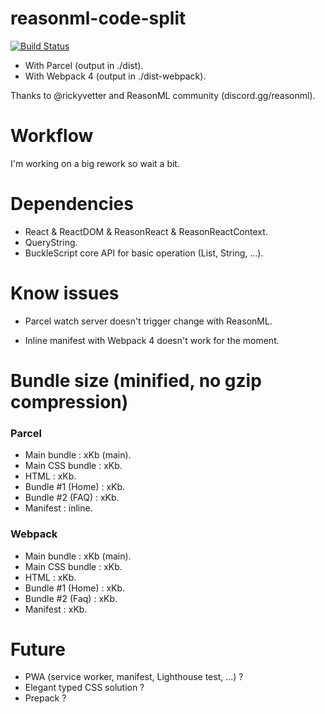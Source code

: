 # reasonml-code-split 

[![Build Status](https://travis-ci.org/kMeillet/reasonml-code-split.svg?branch=master)](https://travis-ci.org/kMeillet/reasonml-code-split)

- With Parcel (output in ./dist).
- With Webpack 4 (output in ./dist-webpack).

Thanks to @rickyvetter and ReasonML community (discord.gg/reasonml).

# Workflow

I'm working on a big rework so wait a bit.

# Dependencies

- React & ReactDOM & ReasonReact & ReasonReactContext.
- QueryString.
- BuckleScript core API for basic operation (List, String, ...).

# Know issues

- Parcel watch server doesn't trigger change with ReasonML.

- Inline manifest with Webpack 4 doesn't work for the moment.

# Bundle size (minified, no gzip compression)

### Parcel

- Main bundle : xKb (main).
- Main CSS bundle : xKb.
- HTML : xKb.
- Bundle #1 (Home) : xKb.
- Bundle #2 (FAQ) : xKb.
- Manifest : inline.

### Webpack

- Main bundle : xKb (main).
- Main CSS bundle : xKb.
- HTML : xKb.
- Bundle #1 (Home) : xKb.
- Bundle #2 (Faq) : xKb.
- Manifest : xKb.

# Future

- PWA (service worker, manifest, Lighthouse test, ...) ?
- Elegant typed CSS solution ?
- Prepack ?
